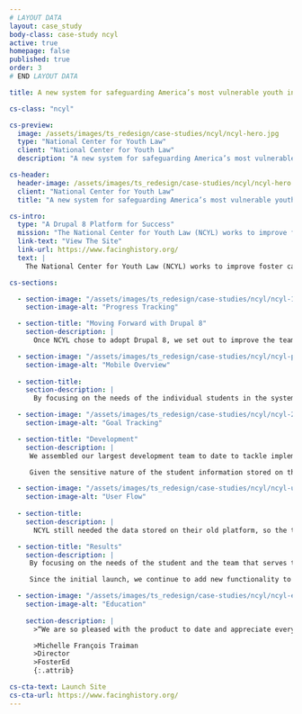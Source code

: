 ```yaml
---
# LAYOUT DATA
layout: case_study
body-class: case-study ncyl
active: true
homepage: false
published: true
order: 3
# END LAYOUT DATA

title: A new system for safeguarding America’s most vulnerable youth in our schools.

cs-class: "ncyl"

cs-preview:
  image: /assets/images/ts_redesign/case-studies/ncyl/ncyl-hero.jpg
  type: "National Center for Youth Law"
  client: "National Center for Youth Law"
  description: "A new system for safeguarding America’s most vulnerable youth in our schools."

cs-header:
  header-image: /assets/images/ts_redesign/case-studies/ncyl/ncyl-hero.jpg
  client: "National Center for Youth Law"
  title: "A new system for safeguarding America’s most vulnerable youth in our schools."

cs-intro:
  type: "A Drupal 8 Platform for Success"
  mission: "The National Center for Youth Law (NCYL) works to improve foster care systems and, through their FosterEd program, support the educational outcomes of children and youth in foster care."
  link-text: "View The Site"
  link-url: https://www.facinghistory.org/
  text: |
    The National Center for Youth Law (NCYL) works to improve foster care systems and, through their FosterEd program, support the educational outcomes of children and youth in foster care. The system they used to track cases was about to be sunsetted, so we set out to quickly build NCYL a new case management system on the Drupal 8 platform. NCYL had been using a SaaS platform to manage its many foster ed cases, but the product was about to be discontinued. We began work at the very end of 2015, knowing we had to launch the platform and migrate all of their sensitive student data before the end of June, 2016.

cs-sections:

  - section-image: "/assets/images/ts_redesign/case-studies/ncyl/ncyl-1.jpg"
    section-image-alt: "Progress Tracking"

  - section-title: "Moving Forward with Drupal 8"
    section-description: |
      Once NCYL chose to adopt Drupal 8, we set out to improve the team’s efficiency, collaboration, and build a more robust tracking tool that addressed their needs instead of shoehorning them into a set of assumptions about how case tracking should work. The NCYL team was well-acquainted with how staff used their previous tracking system – and how they did their real work on the ground, which helped us define clear goals for the software we were about to build.

  - section-image: "/assets/images/ts_redesign/case-studies/ncyl/ncyl-phone.jpg"
    section-image-alt: "Mobile Overview"
    
  - section-title:  
    section-description: |
      By focusing on the needs of the individual students in the system, and the team that supported them, we designed a holistic case tracking platform that not only allowed easy communication, but enabled NCYL’s staff to measure a student’s progress toward the ultimate goal: ensuring they received the support they needed to complete their education.

  - section-image: "/assets/images/ts_redesign/case-studies/ncyl/ncyl-2.jpg"
    section-image-alt: "Goal Tracking"

  - section-title: "Development"
    section-description: |
     We assembled our largest development team to date to tackle implementation in order to meet the hard deadline imposed by the end-of-life date for the old system.

     Given the sensitive nature of the student information stored on the platform, we leveraged Drupal 8’s strong permissions infrastructure to establish tightly-constructed user roles. Each user, from team leaders to parents, to the students themselves, had a set of tasks and information they could access. We ensured that individuals who weren’t authorized to access information didn’t see what they weren’t supposed to, while also making it easy and intuitive for authorized users to get the information they needed.

  - section-image: "/assets/images/ts_redesign/case-studies/ncyl/ncyl-userflow.jpg"
    section-image-alt: "User Flow"
    
  - section-title:   
    section-description: |
      NCYL still needed the data stored on their old platform, so the transition called for a large data migration. We used [Drupal Migrate in conjunction with exported CSV files](https://thinkshout.com/blog/2017/01/using-google-docs-and-migrate-to-populate-your-drupal-site-part-1/), all encrypted and transmitted over SFTP. Much of the content required custom-tailoring from the NCYL team, so we built them carefully-defined spreadsheets to tie all of the various objects together. Notes, goals, and team members all flowed into the new structures on Drupal 8.

  - section-title: "Results"
    section-description: |
     By focusing on the needs of the student and the team that serves them, we delivered a system that not only replaced NCYL’s old case management software, on time and on budget, but we combined all of their data that was previously stored in other sources - including simple spreadsheets - creating a cohesive, holistic view of each of their student’s progress.

     Since the initial launch, we continue to add new functionality to the site and we look forward to partnering with NCYL going forward to continue to improve their ability to do their important work.

  - section-image: "/assets/images/ts_redesign/case-studies/ncyl/ncyl-ed.jpg"
    section-image-alt: "Education"
    
    section-description: |
      >“We are so pleased with the product to date and appreciate everything you and your team have done to help us to transition to this new tool in a very short time frame and in a way that will ensure that we continue to serve our youth effectively.”

      >Michelle François Traiman
      >Director
      >FosterEd
      {:.attrib}

cs-cta-text: Launch Site
cs-cta-url: https://www.facinghistory.org/
---
```

